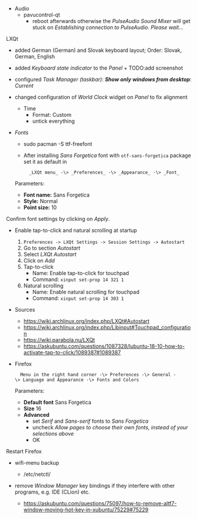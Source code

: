 - Audio
    - pavucontrol-qt
        - reboot afterwards otherwise the _PulseAudio Sound Mixer_ will get stuck on _Establishing connection to PulseAudio. Please wait..._

LXQt
- added German (German) and Slovak keyboard layout; Order: Slovak, German, English
- added _Keyboard state indicator_ to the _Panel_ + TODO:add screenshot
- configured _Task Manager (taskbar)_: _**Show only windows from desktop**_: _Current_
- changed configuration of _World Clock_ widget on _Panel_ to fix alignment
    - Time
        - Format: Custom
        - untick everything

- _Fonts_
    - sudo pacman -S ttf-freefont
    - After installing _Sans Forgetica_ font with `otf-sans-forgetica` package set it as default in

            _LXQt menu_ -\> _Preferences_ -\> _Appearance_ -\> _Font_

    Parameters:
    - **Font name:** Sans Forgetica
    - **Style:** Normal
    - **Point size:** 10

Confirm font settings by clicking on _Apply_.

- Enable tap-to-click and natural scrolling at startup
    1. `Preferences -> LXQt Settings -> Session Settings -> Autostart`
    1. Go to section _Autostart_
    1. Select _LXQt Autostart_
    1. Click on _Add_
    1. Tap-to-click
        - Name: Enable tap-to-click for touchpad
        - Command: `xinput set-prop 14 321 1`
    1. Natural scrolling
        - Name: Enable natural scrolling for touchpad
        - Command: `xinput set-prop 14 303 1`

- Sources
    - https://wiki.archlinux.org/index.php/LXQt#Autostart
    - https://wiki.archlinux.org/index.php/Libinput#Touchpad_configuration
    - https://wiki.parabola.nu/LXQt
    - https://askubuntu.com/questions/1087328/lubuntu-18-10-how-to-activate-tap-to-click/1089387#1089387

- Firefox

		Menu in the right hand corner -\> Preferences -\> General -\> Language and Appearance -\> Fonts and Colors

	Parameters:
	- **Default font** Sans Forgetica
	- **Size** 16
	- **Advanced**
		- set _Serif_ and _Sans-serif_ fonts to _Sans Forgetica_
		- uncheck _Allow pages to choose their own fonts, instead of your selections above_
		- OK

Restart Firefox

- wifi-menu backup
    - /etc/netctl/

- remove _Window Manager_ key bindings if they interfere with other programs, e.g. IDE (CLion) etc.
	- https://askubuntu.com/questions/75097/how-to-remove-altf7-window-moving-hot-key-in-xubuntu/75229#75229
